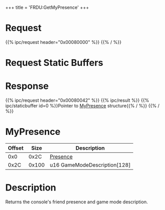 +++
title = 'FRDU:GetMyPresence'
+++

# Request

{{% ipc/request header="0x00080000" %}}
{{% / %}}

# Request Static Buffers

# Response

{{% ipc/request header="0x00080042" %}}
{{% ipc/result %}}
{{% ipc/staticbuffer id=0 %}}Pointer to [MyPresence](FRDU:GetMyPresence#mypresence "wikilink") structure{{% / %}}
{{% / %}}

# MyPresence

| Offset | Size  | Description                                     |
|--------|-------|-------------------------------------------------|
| 0x0    | 0x2C  | [Presence](Friend_Services#presence "wikilink") |
| 0x2C   | 0x100 | u16 GameModeDescription\[128\]                  |

# Description

Returns the console's friend presence and game mode description.

